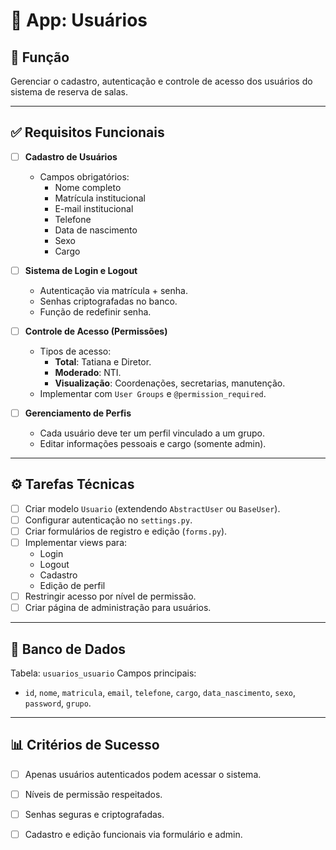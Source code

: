# 👥 App: Usuários

## 🎯 Função
Gerenciar o cadastro, autenticação e controle de acesso dos usuários do sistema de reserva de salas.

---

## ✅ Requisitos Funcionais

- [ ] **Cadastro de Usuários**
  - Campos obrigatórios:
    - Nome completo
    - Matrícula institucional
    - E-mail institucional
    - Telefone
    - Data de nascimento
    - Sexo
    - Cargo

- [ ] **Sistema de Login e Logout**
  - Autenticação via matrícula + senha.
  - Senhas criptografadas no banco.
  - Função de redefinir senha.

- [ ] **Controle de Acesso (Permissões)**
  - Tipos de acesso:
    - **Total**: Tatiana e Diretor.
    - **Moderado**: NTI.
    - **Visualização**: Coordenações, secretarias, manutenção.
  - Implementar com `User Groups` e `@permission_required`.

- [ ] **Gerenciamento de Perfis**
  - Cada usuário deve ter um perfil vinculado a um grupo.
  - Editar informações pessoais e cargo (somente admin).

---

## ⚙️ Tarefas Técnicas

- [ ] Criar modelo `Usuario` (extendendo `AbstractUser` ou `BaseUser`).
- [ ] Configurar autenticação no `settings.py`.
- [ ] Criar formulários de registro e edição (`forms.py`).
- [ ] Implementar views para:
  - Login
  - Logout
  - Cadastro
  - Edição de perfil
- [ ] Restringir acesso por nível de permissão.
- [ ] Criar página de administração para usuários.

---

## 🧱 Banco de Dados
Tabela: `usuarios_usuario`
Campos principais:
- `id`, `nome`, `matricula`, `email`, `telefone`, `cargo`, `data_nascimento`, `sexo`, `password`, `grupo`.

---

## 📊 Critérios de Sucesso
- [ ] Apenas usuários autenticados podem acessar o sistema.
- [ ] Níveis de permissão respeitados.
- [ ] Senhas seguras e criptografadas.
- [ ] Cadastro e edição funcionais via formulário e admin.

